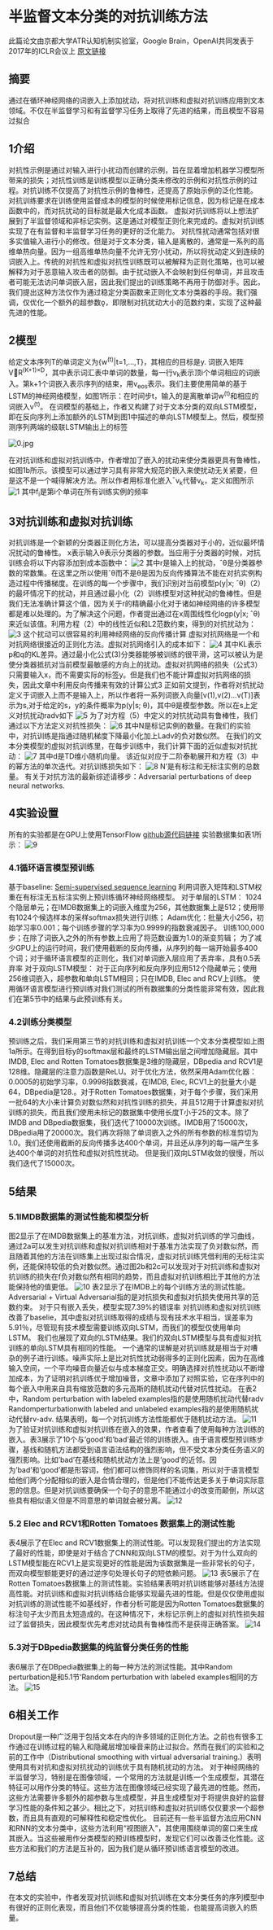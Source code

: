 # 半监督文本分类的对抗训练方法
此篇论文由京都大学ATR认知机制实验室，Google Brain，OpenAI共同发表于2017年的ICLR会议上
[原文链接](https://arxiv.org/abs/1605.07725)

## 摘要
通过在循环神经网络的词嵌入上添加扰动，将对抗训练和虚拟对抗训练应用到文本领域。不仅在半监督学习和有监督学习任务上取得了先进的结果，而且模型不容易过拟合
## 1介绍
对抗性示例是通过对输入进行小扰动而创建的示例，旨在显着增加机器学习模型所带来的损失；对抗性训练是训练模型以正确分类未修改的示例和对抗性示例的过程。对抗训练不仅提高了对抗性示例的鲁棒性，还提高了原始示例的泛化性能。
对抗训练要求在训练使用监督成本的模型的时候使用标记信息，因为标记是在成本函数中的，而对抗扰动的目标就是最大化成本函数。
虚拟对抗训练将以上想法扩展到了半监督领域和非标记实例。这是通过对模型正则化来完成的。虚拟对抗训练实现了在有监督和半监督学习任务的更好的泛化能力。
对抗性扰动通常包括对很多实值输入进行小的修改。但是对于文本分类，输入是离散的，通常是一系列的高维单热向量。因为一组高维单热向量不允许无穷小扰动，所以将扰动定义到连续的词嵌入上。传统的对抗性和虚拟对抗性训练既可以被解释为正则化策略，也可以被解释为对于恶意输入攻击者的防御。由于扰动嵌入不会映射到任何单词，并且攻击者可能无法访问单词嵌入层，因此我们提出的训练策略不再用于防御对手。因此，我们提出这种方法仅作为通过稳定分类函数来正则化文本分类器的手段。我们强调，仅优化一个额外的超参数ǫ，即限制对抗扰动大小的范数约束，实现了这种最先进的性能。

## 2模型
给定文本序列T的单词定义为{w<sup>(t)</sup>|t=1,…,T}，其相应的目标是y.
词嵌入矩阵VR<sup>(K+1)×D</sup>，其中表示词汇表中单词的数量，每一行v<sub>k</sub>表示顶i个单词相应的词嵌入。第k+1个词嵌入表示序列的结束，用v<sub>eos</sub>表示。我们主要使用简单的基于LSTM的神经网络模型，如图1所示：在时间步t，输入的是离散单词w<sup>(t)</sup>和相应的词嵌入v<sup>(t)</sup>。
在词模型的基础上，作者又构建了对于文本分类的双向LSTM模型，即在反向序列上添加额外的LSTM到图1中描述的单向LSTM模型上。然后，模型预测序列两端的级联LSTM输出上的标签

![0.jpg](./adver_ICLR/0.jpg)



在对抗训练和虚拟对抗训练中，作者增加了嵌入的扰动来使分类器更具有鲁棒性，如图1b所示。该模型可以通过学习具有非常大规范的嵌入来使扰动无关紧要，但是这不是一个喊得解决方法。所以作者用标准化嵌入¯v<sub>k</sub>代替v<sub>k</sub>，定义如图所示
![1](./adver_ICLR/1.png)
其中f<sub>i</sub>是第i个单词在所有训练实例的频率

## 3对抗训练和虚拟对抗训练
对抗训练是一个新颖的分类器正则化方法，可以提高分类器对于小的，近似最坏情况扰动的鲁棒性。
x表示输入θ表示分类器的参数。当应用于分类器的时候，对抗训练会将以下内容添加到成本函数中：
![2](./adver_ICLR/2.png)
其中r是输入上的扰动，ˆθ是分类器参数的常数集。在这里之所以使用ˆθ而不是θ是因为反向传播算法不能在对抗实例构造过程中传播梯度。在训练的每一个步骤中，我们识别对当前模型p(y|x; ˆθ)（2）的最坏情况下的扰动，并且通过最小化（2）训练模型对这种扰动的鲁棒性。但是我们无法准确计算这个值，因为关于r的精确最小化对于诸如神经网络的许多模型都是难以处理的。为了解决这个问题，作者提出通过在x周围线性化logp(y|x; ˆθ)来近似该值。利用方程（2）中的线性近似和L2范数约束，得到的对抗扰动为：
![3](./adver_ICLR/3.png)
这个扰动可以很容易的利用神经网络的反向传播计算
虚拟对抗网络是一个和对抗网络很接近的正则化方法。虚拟对抗网络引入的成本如下：
![4](./adver_ICLR/4.png)
其中KL表示p和q的KL差异。通过最小化公式(3)分类器能够被训练的很平滑，这可以被认为是使分类器抵抗对当前模型最敏感的方向上的扰动。虚拟对抗网络的损失（公式3）只需要输入x，而不需要实际的标签y。但是我们也不能计算虚拟对抗网络的损失，因此文章中利用反向传播来有效的计算公式3
正如前文提到，作者将对抗扰动定义于词嵌入上而不是输入上，所以作者将一系列词嵌入向量[v(1),v(2)…v(T)]表示为s,对于给定的s，y的条件概率为p(y|s; θ)，其中θ是模型参数。所以在s上定义对抗扰动radv如下
![5](./adver_ICLR/5.png)
为了对方程（5）中定义的对抗扰动具有鲁棒性，我们通过以下方法定义对抗性损失：
![6](./adver_ICLR/6.png)
其中N是标记实例的数量。在我们的实验中，对抗训练是指通过随机梯度下降最小化加上Ladv的负对数似然。
在我们的文本分类模型的虚拟对抗训练里，在每步训练中，我们计算下面的近似虚拟对抗扰动：
![7](./adver_ICLR/7.png)
其中d是TD维小随机向量。
该近似对应于二阶泰勒展开和方程（3）中的幂方法的单次迭代。对抗训练损失如下：
![8](./adver_ICLR/8.png)
N’是有标注和无标注实例的总数量。
有关于对抗方法的最新综述请移步：Adversarial perturbations of deep neural networks.
## 4实验设置
所有的实验都是在GPU上使用TensorFlow
[github源代码链接](https://github.com/tensorflow/models/tree/master/research/adversarial_text)
实验数据集如表1所示：
![9](./adver_ICLR/9.png)
### 4.1循环语言模型预训练
基于baseline: [Semi-supervised sequence learning](https://arxiv.org/abs/1511.01432)
利用词嵌入矩阵和LSTM权重在有标注无五标注实例上预训练循环神经网络模型。
对于单层的LSTM：
1024个隐层单元；在IMDB数据集上的词嵌入维度为256，其他数据集上是512；使用带有1024个候选样本的采样softmax损失进行训练；
Adam优化：批量大小256，初始学习率0.001；每个训练步骤的学习率为0.9999的指数衰减因子。
训练100,000步；在除了词嵌入之外的所有参数上应用了将范数设置为1.0的渐变剪辑；
为了减少GPU上的运行时间，我们使用截断的反向传播，从序列的每一端开始最多400个词；对于循环语言模型的正则化，我们对单词嵌入层应用了丢弃率，具有0.5丢弃率
对于双向LSTM模型：
对于正向序列和反向序列应用512个隐藏单元；使用256维词嵌入，超参数和单向LSTM相同；只在IMDB, Elec and RCV上训练。
使用循环语言模型进行预训练对我们测试的所有数据集的分类性能非常有效，因此我们在第5节中的结果与此预训练有关。
### 4.2训练分类模型
预训练之后，我们采用第三节的对抗训练和虚拟对抗训练一个文本分类模型如上图1a所示。在得到目标y的softmax层和最终的LSTM输出层之间增加隐藏层。其中IMDB, Elec and Rotten Tomatoes数据集是3维的隐藏层，DBpedia and RCV1是128维。隐藏层的注意力函数是ReLU。对于优化方法，依然采用Adam优化器：0.0005的初始学习率，0.9998指数衰减，在IMDB, Elec, RCV1上的批量大小是64，DBpedia是128.。对于Rotten Tomatoes数据集，对于每个步骤，我们采用一批64的大小来计算负对数似然和对抗性训练的损失，并且512用于计算虚拟对抗训练的损失，而且我们使用未标记的数据集中使用长度T小于25的文本。除了IMDB and DBpedia数据集，我们迭代了10000次训练。IMDB用了15000次，DBpedia用了20000次。我们再次将除了单词嵌入之外的所有参数的标准剪切为1.0。我们还使用截断的反向传播多达400个单词，并且还从序列的每一端产生多达400个单词的对抗性和虚拟对抗性扰动。
但是我们双向LSTM收敛的很慢，所以我们迭代了15000次。
## 5结果
### 5.1IMDB数据集的测试性能和模型分析
图2显示了在IMDB数据集上的基准方法，对抗训练，虚拟对抗训练的学习曲线，通过2a可以发生对抗训练和虚拟对抗训练相对于基准方法实现了负对数似然，而且随着其他的方法在训练集上出现过拟合情况，虚拟对抗训练凭借利用的无标注实例，还能保持较低的负对数似然。通过图2b和2c可以发现对于对抗训练和虚拟对抗训练的损失在f负对数似然有相同的趋势，而且虚拟对抗训练相比于其他的方法能保持他的值更低。
![10](./adver_ICLR/10.png)
表2显示了在IMDB上的每个训练方法的测试性能。Adversarial + Virtual Adversarial指的是对抗损失和虚拟对抗损失使用共享的范数约束。
对于只有嵌入丢失，模型实现7.39%的错误率
对抗训练和虚拟对抗训练改善了baselie，其中虚拟对抗训练取得的成绩与现有技术水平相当，误差率为5.91％，尽管现有技术模型需要训练双向LSTM，而我们的模型仅使用单向LSTM。
我们也展现了双向的LSTM结果。我们的双向LSTM模型与具有虚拟对抗训练的单向LSTM具有相同的性能。
一个通常的误解是对抗训练就是相当于对嘈杂的例子进行训练。噪声实际上是比对抗性扰动弱得多的正则化因素，因为在高维输入空间，一个平均噪音向量近似与成本梯度正交。明确选择对抗性扰动以不断增加成本，为了证明对抗训练优于增加噪音，文章中添加了对照实验，它在序列中的每个嵌入中用来自具有缩放范数的多元高斯的随机扰动代替对抗性扰动。
在表2中，Random perturbation with labeled examples指的是使用随机扰动代替radv Randomperturbationwith labeled and unlabeled examples指的是使用随机扰动代替rv-adv.
结果表明，每一个对抗训练方法性能都优于随机扰动方法。
![11](./adver_ICLR/11.png)
为了验证对抗训练和虚拟对抗训练在嵌入的效果，作者查看了使用每种方法训练的嵌入。表3展示了10个与’good’和’bad’最近邻的训练嵌入。由于语言模型预训练步骤，基线和随机方法都受到语言语法结构的强烈影响，但不受文本分类任务语义的强烈影响。比如’bad’在基线和随机扰动方法上是’good’的近邻。因为’bad’和’good’都是形容词，他们都可以修饰同样的名词集，所以对于语言模型给他们两个分配相似的嵌入是合情合理的，但是他们不能传达更多关于单词实际意思的信息。但是对抗训练要确保一个句子的意思不能通过小的改变而颠倒，所以这些具有相似语义但是不同意思的单词就会被分离。
![12](./adver_ICLR/12.png)
### 5.2 Elec and RCV1和Rotten Tomatoes 数据集上的测试性能
表4展示了在Elec and RCV1数据集上的测试性能。可以发现我们提出的方法实现了最好的性能，即使是对于结合了CNN和双向LSTM的模型。对于为什么双向的LSTM模型能在RCV1上是实现更好的性能是因为该数据集是一些非常长的句子，而双向模型额能更好的通过逆序句处理长句子的短依赖问题。
![13](./adver_ICLR/13.png)
表5展示了在Rotten Tomatoes数据集上的测试性能。实验结果表明对抗训练能够对基线方法提高性能。对抗训练和虚拟对抗训练结合能够实现最先进的性能。但是仅仅使用虚拟对抗训练的测试性能不如基线好，作者分析可能是因为Rotten Tomatoes数据集的标注句子太少而且太短造成的。在这种情况下，未标记示例上的虚拟对抗性损失超过了监督损失，因此模型优先考虑对扰动具有鲁棒性而不是获得正确答案。
![14](./adver_ICLR/14.png)
### 5.3对于DBpedia数据集的纯监督分类任务的性能
表6展示了在DBpedia数据集上的每一种方法的测试性能。其中Random perturbation是和5.1节‘Random perturbation with labeled examples相同的方法。
![15](./adver_ICLR/15.png)
## 6相关工作
Dropout是一种广泛用于包括文本在内的许多领域的正则化方法。之前也有很多工作通过在训练过程的输入和隐藏层增加噪音来防止过拟合。然而在我们的实验和之前的工作中（Distributional smoothing with virtual adversarial training.）表明使用具有对抗和虚拟对抗扰动的训练优于具有随机扰动的方法。
对于神经网络的半监督学习，特别是在图像领域，一个常用的方法就是训练一个生成模型，其潜在特征可以用作分类的特征。这些方法在图像领域已经实现了最先进的性能。然而，这些方法需要许多额外的超参数与生成模型，并且生成模型对于将提供良好的监督学习性能的条件知之甚少。相比之下，对抗训练和虚拟对抗训练仅仅要求一个超参数，而且具有直观的可解释性和稳定性优化。
目前还有一些半监督方法应用CNN和RNN的文本分类中，这些方法利用“视图嵌入”，其使用围绕单词的窗口来生成其嵌入。当这些被用作分类模型的预训练模型时，发现它们可以改善泛化性能。这些方法和我们的方法是互补的，因为我们是从循环预训练语言模型的改进。
## 7总结
在本文的实验中，作者发现对抗训练和虚拟对抗训练在文本分类任务的序列模型中有很好的正则化表现，而且他们不仅能够提高分类的性能，也能提高词嵌入的质量。